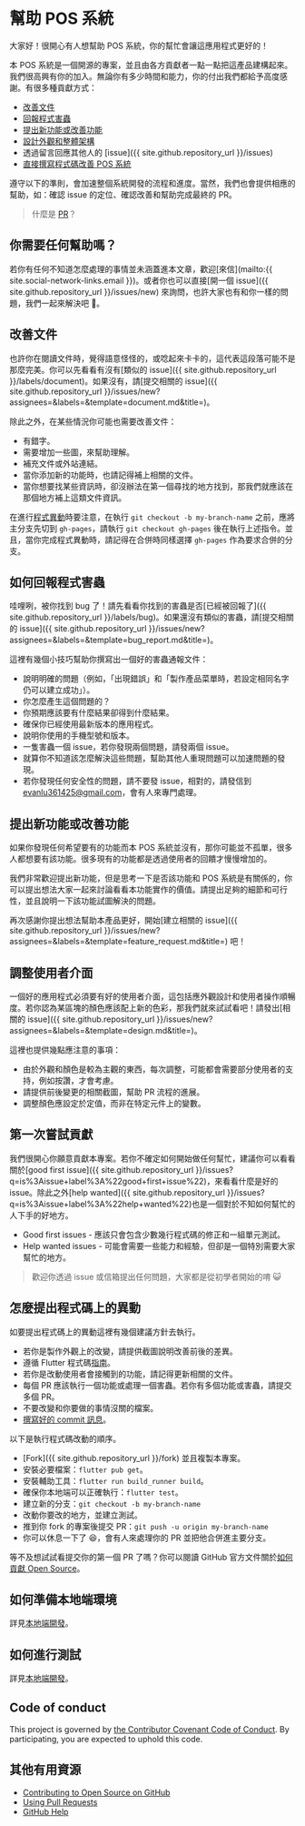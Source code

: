 # 幫助 POS 系統

大家好！很開心有人想幫助 POS 系統，你的幫忙會讓這應用程式更好的！

本 POS 系統是一個開源的專案，並且由各方貢獻者一點一點把這產品建構起來。我們很高興有你的加入。無論你有多少時間和能力，你的付出我們都給予高度感謝。有很多種貢獻方式：

-   [改善文件](#改善文件)
-   [回報程式害蟲](#如何回報程式害蟲)
-   [提出新功能或改善功能](#提出新功能或改善功能)
-   [設計外觀和整體架構](#調整使用者介面)
-   透過留言回應其他人的 [issue]({{ site.github.repository_url }}/issues)
-   [直接撰寫程式碼改善 POS 系統](#怎麼提出程式碼上的異動)

遵守以下的準則，會加速整個系統開發的流程和進度。當然，我們也會提供相應的幫助，如：確認 issue 的定位、確認改善和幫助完成最終的 PR。

> 什麼是 [PR](https://gitbook.tw/chapters/github/pull-request.html)？

## 你需要任何幫助嗎？

若你有任何不知道怎麼處理的事情並未涵蓋進本文章，歡迎[來信](mailto:{{ site.social-network-links.email }})。或者你也可以直接[開一個 issue]({{ site.github.repository_url }}/issues/new) 來詢問，也許大家也有和你一樣的問題，我們一起來解決吧 😬。

## 改善文件

也許你在閱讀文件時，覺得語意怪怪的，或唸起來卡卡的，這代表這段落可能不是那麼完美。你可以先看看有沒有[類似的 issue]({{ site.github.repository_url }}/labels/document)。如果沒有，請[提交相關的 issue]({{ site.github.repository_url }}/issues/new?assignees=&labels=&template=document.md&title=)。

除此之外，在某些情況你可能也需要改善文件：

-   有錯字。
-   需要增加一些圖，來幫助理解。
-   補充文件或外站連結。
-   當你添加新的功能時，也請記得補上相關的文件。
-   當你想要找某些資訊時，卻沒辦法在第一個尋找的地方找到，那我們就應該在那個地方補上這類文件資訊。

在進行[程式異動](#怎麼提出程式碼上的異動)時要注意，在執行 `git checkout -b my-branch-name` 之前，應將主分支先切到 `gh-pages`，請執行 `git checkout gh-pages` 後在執行上述指令。並且，當你完成程式異動時，請記得在合併時同樣選擇 `gh-pages` 作為要求合併的分支。

## 如何回報程式害蟲

哇哩咧，被你找到 bug 了！請先看看你找到的害蟲是否[已經被回報了]({{ site.github.repository_url }}/labels/bug)。如果還沒有類似的害蟲，請[提交相關的 issue]({{ site.github.repository_url }}/issues/new?assignees=&labels=&template=bug_report.md&title=)。

這裡有幾個小技巧幫助你撰寫出一個好的害蟲通報文件：

-   說明明確的問題（例如，「出現錯誤」和「製作產品菜單時，若設定相同名字仍可以建立成功」）。
-   你怎麼產生這個問題的？
-   你預期應該要有什麼結果卻得到什麼結果。
-   確保你已經使用最新版本的應用程式。
-   說明你使用的手機型號和版本。
-   一隻害蟲一個 issue，若你發現兩個問題，請發兩個 issue。
-   就算你不知道該怎麼解決這些問題，幫助其他人重現問題可以加速問題的發現。
-   若你發現任何安全性的問題，請不要發 issue，相對的，請發信到 <evanlu361425@gmail.com>，會有人來專門處理。

## 提出新功能或改善功能

如果你發現任何希望要有的功能而本 POS 系統並沒有，那你可能並不孤單，很多人都想要有該功能。很多現有的功能都是透過使用者的回饋才慢慢增加的。

我們非常歡迎提出新功能，但是思考一下是否該功能和 POS 系統是有關係的，你可以提出想法大家一起來討論看看本功能實作的價值。請提出足夠的細節和可行性，並且說明一下該功能試圖解決的問題。

再次感謝你提出想法幫助本產品更好，開始[建立相關的 issue]({{ site.github.repository_url }}/issues/new?assignees=&labels=&template=feature_request.md&title=) 吧！

## 調整使用者介面

一個好的應用程式必須要有好的使用者介面，這包括應外觀設計和使用者操作順暢度。若你認為某區塊的顏色應該配上新的色彩，那我們就來試試看吧！請發出[相關的 issue]({{ site.github.repository_url }}/issues/new?assignees=&labels=&template=design.md&title=)。

這裡也提供幾點應注意的事項：

-   由於外觀和顏色是較為主觀的東西，每次調整，可能都會需要部分使用者的支持，例如按讚，才會考慮。
-   請提供前後變更的相關截圖，幫助 PR 流程的進展。
-   調整顏色應設定於定值，而非在特定元件上的變數。

## 第一次嘗試貢獻

我們很開心你願意貢獻本專案。若你不確定如何開始做任何幫忙，建議你可以看看關於[good first issue]({{ site.github.repository_url }}/issues?q=is%3Aissue+label%3A%22good+first+issue%22)，來看看什麼是好的 issue。除此之外[help wanted]({{ site.github.repository_url }}/issues?q=is%3Aissue+label%3A%22help+wanted%22)也是一個對於不知如何幫忙的人下手的好地方。

-   Good first issues - 應該只會包含少數幾行程式碼的修正和一組單元測試。
-   Help wanted issues - 可能會需要一些能力和經驗，但卻是一個特別需要大家幫忙的地方。

> 歡迎你透過 issue 或信箱提出任何問題，大家都是從初學者開始的唷 😺

## 怎麼提出程式碼上的異動

如要提出程式碼上的異動這裡有幾個建議方針去執行。

-   若你是製作外觀上的改變，請提供截圖說明改善前後的差異。
-   遵循 Flutter 程式碼[指南](https://github.com/flutter/flutter/wiki/Style-guide-for-Flutter-repo)。
-   若你是改動使用者會接觸到的功能，請記得更新相關的文件。
-   每個 PR 應該執行一個功能或處理一個害蟲。若你有多個功能或害蟲，請提交多個 PR。
-   不要改變和你要做的事情沒關的檔案。
-   [撰寫好的 commit 訊息](https://tbaggery.com/2008/04/19/a-note-about-git-commit-messages.html)。

以下是執行程式碼改動的順序。

-   [Fork]({{ site.github.repository_url }}/fork) 並且複製本專案。
-   安裝必要檔案：`flutter pub get`。
-   安裝輔助工具：`flutter run build_runner build`。
-   確保你本地端可以正確執行：`flutter test`。
-   建立新的分支：`git checkout -b my-branch-name`
-   改動你要改的地方，並建立測試。
-   推到你 fork 的專案後提交 PR：`git push -u origin my-branch-name`
-   你可以休息一下了 😆，會有人來處理你的 PR 並把他合併進主要分支。

等不及想試試看提交你的第一個 PR 了嗎？你可以閱讀 GitHub 官方文件關於[如何貢獻 Open Source](https://egghead.io/series/how-to-contribute-to-an-open-source-project-on-github)。

## 如何準備本地端環境

詳見[本地端開發](../maintenance/development.md)。

## 如何進行測試

詳見[本地端開發](../maintenance/development.md)。

## Code of conduct

This project is governed by [the Contributor Covenant Code of Conduct](../CODE_OF_CONDUCT.md). By participating, you are expected to uphold this code.

## 其他有用資源

-   [Contributing to Open Source on GitHub](https://guides.github.com/activities/contributing-to-open-source/)
-   [Using Pull Requests](https://help.github.com/articles/using-pull-requests/)
-   [GitHub Help](https://help.github.com)
